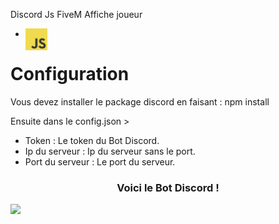 Discord Js FiveM Affiche joueur

- <img align="left" alt="JavaScript" width="35px" src="https://raw.githubusercontent.com/github/explore/80688e429a7d4ef2fca1e82350fe8e3517d3494d/topics/javascript/javascript.png" />




# Configuration

Vous devez installer le package discord en faisant : npm install 

Ensuite dans le config.json >
  - Token : Le token du Bot Discord.
  - Ip du serveur : Ip du serveur sans le port.
  - Port du serveur : Le port du serveur.

<div align="center">
<h3 align="center">Voici le Bot Discord !</h3>
</div><img src="https://github.com/punitkmryh/punitkmryh/blob/master/wave.svg" />
